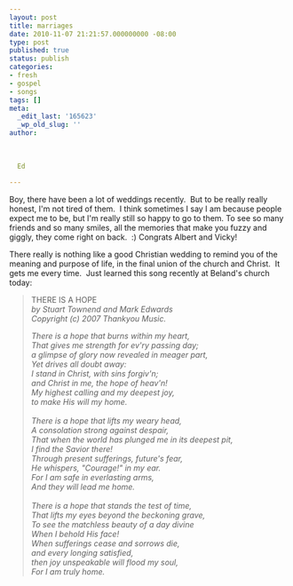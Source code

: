 ```yaml
---
layout: post
title: marriages
date: 2010-11-07 21:21:57.000000000 -08:00
type: post
published: true
status: publish
categories:
- fresh
- gospel
- songs
tags: []
meta:
  _edit_last: '165623'
  _wp_old_slug: ''
author:
  
  
  
  Ed
  
---
```

<p>Boy, there have been a lot of weddings recently.  But to be really really honest, I'm not tired of them.  I think sometimes I say I am because people expect me to be, but I'm really still so happy to go to them. To see so many friends and so many smiles, all the memories that make you fuzzy and giggly, they come right on back.  :) Congrats Albert and Vicky!</p>
<p>There really is nothing like a good Christian wedding to remind you of the meaning and purpose of life, in the final union of the church and Christ.  It gets me every time.  Just learned this song recently at Beland's church today:</p>
<blockquote><p>THERE IS A HOPE<br />
<em>by Stuart Townend and Mark Edwards</em><br />
<em>Copyright (c) 2007 Thankyou Music.</em></p>
<p><em>There is a hope that burns within my heart,</em><br />
<em>That gives me strength for ev'ry passing day;</em><br />
<em>a glimpse of glory now revealed in meager part,</em><br />
<em>Yet drives all doubt away:</em><br />
<em>I stand in Christ, with sins forgiv'n;</em><br />
<em>and Christ in me, the hope of heav'n!</em><br />
<em>My highest calling and my deepest joy,</em><br />
<em>to make His will my home.</em><br />
<em> </em><br />
<em>There is a hope that lifts my weary head,</em><br />
<em>A consolation strong against despair,</em><br />
<em>That when the world has plunged me in its deepest pit,</em><br />
<em>I find the Savior there!</em><br />
<em>Through present sufferings, future's fear,</em><br />
<em>He whispers, "Courage!" in my ear.</em><br />
<em>For I am safe in everlasting arms,</em><br />
<em>And they will lead me home.</em><br />
<em></em><br />
<em>There is a hope that stands the test of time,</em><br />
<em>That lifts my eyes beyond the beckoning grave,</em><br />
<em>To see the matchless beauty of a day divine</em><br />
<em>When I behold His face!</em><br />
<em>When sufferings cease and sorrows die,</em><br />
<em>and every longing satisfied,</em><br />
<em>then joy unspeakable will flood my soul,</em><br />
<em>For I am truly home.</em></p></blockquote>
